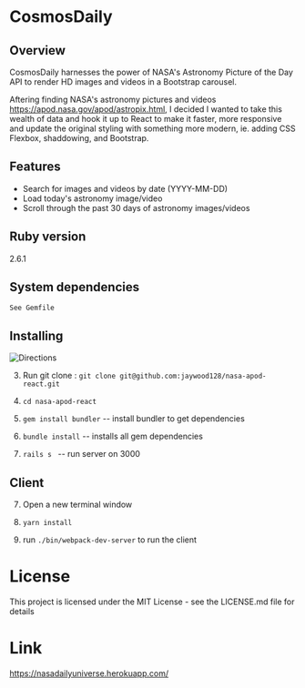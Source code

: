 # CosmosDaily


## Overview
   CosmosDaily harnesses the power of NASA's Astronomy Picture of the Day API to render HD images and videos in a Bootstrap carousel. 

   Aftering finding NASA's astronomy pictures and videos https://apod.nasa.gov/apod/astropix.html, I decided I wanted to take this wealth of data and hook it up to React to make it faster, more responsive and update the original styling with something more modern, ie. adding CSS Flexbox, shaddowing, and Bootstrap.  
 
 ## Features
  - Search for images and videos by date (YYYY-MM-DD) 
  - Load today's astronomy image/video
  - Scroll through the past 30 days of astronomy images/videos 

## Ruby version
   2.6.1
## System dependencies
    See Gemfile
## Installing
  ![Directions](https://i.imgur.com/59ewp4u.png) 
  
  3. Run git clone <copied-ssh-link>: 
  `git clone git@github.com:jaywood128/nasa-apod-react.git`

  4. `cd nasa-apod-react` 

  6. `gem install bundler` -- install bundler to get dependencies 

  5. `bundle install` -- installs all gem dependencies 

  6. `rails s ` -- run server on 3000

  ## Client

  7. Open a new terminal window

  8. `yarn install`

  9.  run `./bin/webpack-dev-server` to run the client

  # License 
  This project is licensed under the MIT License - see the LICENSE.md file for details

  # Link
  https://nasadailyuniverse.herokuapp.com/







